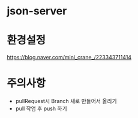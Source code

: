 # json-server

# 환경설정
https://blog.naver.com/mini_crane_/223343711414

# 주의사항
- pullRequest시 Branch 새로 만들어서 올리기
- pull 작업 후 push 하기
